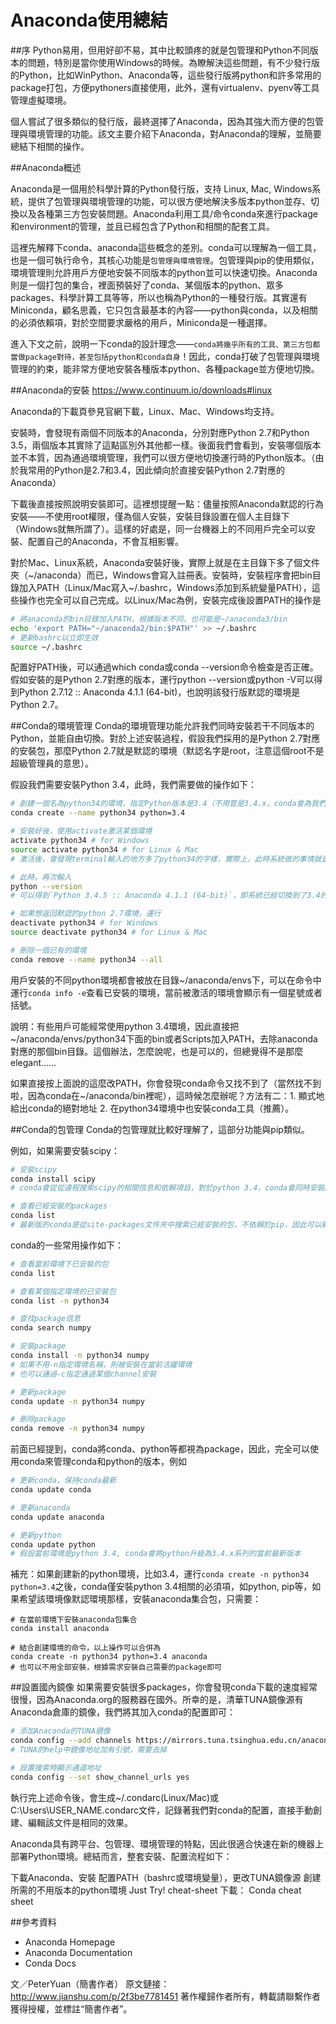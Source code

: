 # Anaconda使用總結


##序
Python易用，但用好卻不易，其中比較頭疼的就是包管理和Python不同版本的問題，特別是當你使用Windows的時候。為瞭解決這些問題，有不少發行版的Python，比如WinPython、Anaconda等，這些發行版將python和許多常用的package打包，方便pythoners直接使用，此外，還有virtualenv、pyenv等工具管理虛擬環境。

個人嘗試了很多類似的發行版，最終選擇了Anaconda，因為其強大而方便的包管理與環境管理的功能。該文主要介紹下Anaconda，對Anaconda的理解，並簡要總結下相關的操作。

##Anaconda概述




Anaconda是一個用於科學計算的Python發行版，支持 Linux, Mac, Windows系統，提供了包管理與環境管理的功能，可以很方便地解決多版本python並存、切換以及各種第三方包安裝問題。Anaconda利用工具/命令conda來進行package和environment的管理，並且已經包含了Python和相關的配套工具。

這裡先解釋下conda、anaconda這些概念的差別。conda可以理解為一個工具，也是一個可執行命令，其核心功能是`包管理與環境管理`。包管理與pip的使用類似，環境管理則允許用戶方便地安裝不同版本的python並可以快速切換。Anaconda則是一個打包的集合，裡面預裝好了conda、某個版本的python、眾多packages、科學計算工具等等，所以也稱為Python的一種發行版。其實還有Miniconda，顧名思義，它只包含最基本的內容——python與conda，以及相關的必須依賴項，對於空間要求嚴格的用戶，Miniconda是一種選擇。

進入下文之前，說明一下conda的設計理念——`conda將幾乎所有的工具、第三方包都當做package對待，甚至包括python和conda自身`！因此，conda打破了包管理與環境管理的約束，能非常方便地安裝各種版本python、各種package並方便地切換。

##Anaconda的安裝
https://www.continuum.io/downloads#linux

Anaconda的下載頁參見官網下載，Linux、Mac、Windows均支持。

安裝時，會發現有兩個不同版本的Anaconda，分別對應Python 2.7和Python 3.5，兩個版本其實除了這點區別外其他都一樣。後面我們會看到，安裝哪個版本並不本質，因為通過環境管理，我們可以很方便地切換運行時的Python版本。（由於我常用的Python是2.7和3.4，因此傾向於直接安裝Python 2.7對應的Anaconda）

下載後直接按照說明安裝即可。這裡想提醒一點：儘量按照Anaconda默認的行為安裝——不使用root權限，僅為個人安裝，安裝目錄設置在個人主目錄下（Windows就無所謂了）。這樣的好處是，同一台機器上的不同用戶完全可以安裝、配置自己的Anaconda，不會互相影響。

對於Mac、Linux系統，Anaconda安裝好後，實際上就是在主目錄下多了個文件夾（~/anaconda）而已，Windows會寫入註冊表。安裝時，安裝程序會把bin目錄加入PATH（Linux/Mac寫入~/.bashrc，Windows添加到系統變量PATH），這些操作也完全可以自己完成。以Linux/Mac為例，安裝完成後設置PATH的操作是

```sh
# 將anaconda的bin目錄加入PATH，根據版本不同，也可能是~/anaconda3/bin
echo 'export PATH="~/anaconda2/bin:$PATH"' >> ~/.bashrc
# 更新bashrc以立即生效
source ~/.bashrc
```

配置好PATH後，可以通過which conda或conda --version命令檢查是否正確。假如安裝的是Python 2.7對應的版本，運行python --version或python -V可以得到Python 2.7.12 :: Anaconda 4.1.1 (64-bit)，也說明該發行版默認的環境是Python 2.7。

##Conda的環境管理
Conda的環境管理功能允許我們同時安裝若干不同版本的Python，並能自由切換。對於上述安裝過程，假設我們採用的是Python 2.7對應的安裝包，那麼Python 2.7就是默認的環境（默認名字是root，注意這個root不是超級管理員的意思）。

假設我們需要安裝Python 3.4，此時，我們需要做的操作如下：

```sh
# 創建一個名為python34的環境，指定Python版本是3.4（不用管是3.4.x，conda會為我們自動尋找3.4.x中的最新版本）
conda create --name python34 python=3.4

# 安裝好後，使用activate激活某個環境
activate python34 # for Windows
source activate python34 # for Linux & Mac
# 激活後，會發現terminal輸入的地方多了python34的字樣，實際上，此時系統做的事情就是把默認2.7環境從PATH中去除，再把3.4對應的命令加入PATH

# 此時，再次輸入
python --version
# 可以得到`Python 3.4.5 :: Anaconda 4.1.1 (64-bit)`，即系統已經切換到了3.4的環境

# 如果想返回默認的python 2.7環境，運行
deactivate python34 # for Windows
source deactivate python34 # for Linux & Mac

# 刪除一個已有的環境
conda remove --name python34 --all
```

用戶安裝的不同python環境都會被放在目錄~/anaconda/envs下，可以在命令中運行`conda info -e`查看已安裝的環境，當前被激活的環境會顯示有一個星號或者括號。

說明：有些用戶可能經常使用python 3.4環境，因此直接把~/anaconda/envs/python34下面的bin或者Scripts加入PATH，去除anaconda對應的那個bin目錄。這個辦法，怎麼說呢，也是可以的，但總覺得不是那麼elegant……

如果直接按上面說的這麼改PATH，你會發現conda命令又找不到了（當然找不到啦，因為conda在~/anaconda/bin裡呢），這時候怎麼辦呢？方法有二：1. 顯式地給出conda的絕對地址 2. 在python34環境中也安裝conda工具（推薦）。

##Conda的包管理
Conda的包管理就比較好理解了，這部分功能與pip類似。

例如，如果需要安裝scipy：
```sh
# 安裝scipy
conda install scipy
# conda會從從遠程搜索scipy的相關信息和依賴項目，對於python 3.4，conda會同時安裝numpy和mkl（運算加速的庫）

# 查看已經安裝的packages
conda list
# 最新版的conda是從site-packages文件夾中搜索已經安裝的包，不依賴於pip，因此可以顯示出通過各種方式安裝的包

```


conda的一些常用操作如下：

```sh
# 查看當前環境下已安裝的包
conda list

# 查看某個指定環境的已安裝包
conda list -n python34

# 查找package信息
conda search numpy

# 安裝package
conda install -n python34 numpy
# 如果不用-n指定環境名稱，則被安裝在當前活躍環境
# 也可以通過-c指定通過某個channel安裝

# 更新package
conda update -n python34 numpy

# 刪除package
conda remove -n python34 numpy
```

前面已經提到，conda將conda、python等都視為package，因此，完全可以使用conda來管理conda和python的版本，例如

```sh
# 更新conda，保持conda最新
conda update conda

# 更新anaconda
conda update anaconda

# 更新python
conda update python
# 假設當前環境是python 3.4, conda會將python升級為3.4.x系列的當前最新版本
```

補充：如果創建新的python環境，比如3.4，運行`conda create -n python34 python=3.4`之後，conda僅安裝python 3.4相關的必須項，如python, pip等，如果希望該環境像默認環境那樣，安裝anaconda集合包，只需要：

```sg
# 在當前環境下安裝anaconda包集合
conda install anaconda

# 結合創建環境的命令，以上操作可以合併為
conda create -n python34 python=3.4 anaconda
# 也可以不用全部安裝，根據需求安裝自己需要的package即可
```

##設置國內鏡像
如果需要安裝很多packages，你會發現conda下載的速度經常很慢，因為Anaconda.org的服務器在國外。所幸的是，清華TUNA鏡像源有Anaconda倉庫的鏡像，我們將其加入conda的配置即可：

```sh
# 添加Anaconda的TUNA鏡像
conda config --add channels https://mirrors.tuna.tsinghua.edu.cn/anaconda/pkgs/free/
# TUNA的help中鏡像地址加有引號，需要去掉

# 設置搜索時顯示通道地址
conda config --set show_channel_urls yes
```

執行完上述命令後，會生成~/.condarc(Linux/Mac)或C:\Users\USER_NAME\.condarc文件，記錄著我們對conda的配置，直接手動創建、編輯該文件是相同的效果。


Anaconda具有跨平台、包管理、環境管理的特點，因此很適合快速在新的機器上部署Python環境。總結而言，整套安裝、配置流程如下：

下載Anaconda、安裝
配置PATH（bashrc或環境變量），更改TUNA鏡像源
創建所需的不用版本的python環境
Just Try!
cheat-sheet 下載：
Conda cheat sheet

##參考資料

- Anaconda Homepage
- Anaconda Documentation
- Conda Docs

文／PeterYuan（簡書作者）
原文鏈接：http://www.jianshu.com/p/2f3be7781451
著作權歸作者所有，轉載請聯繫作者獲得授權，並標註“簡書作者”。